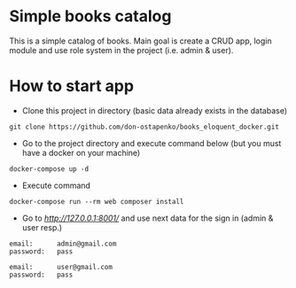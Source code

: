 # Simple books catalog

This is a simple catalog of books. Main goal is create a CRUD app, login module and use role system in the project (i.e. admin & user).

# How to start app

- Clone this project in directory (basic data already exists in the database)
```git exclude
git clone https://github.com/don-ostapenko/books_eloquent_docker.git
```
- Go to the project directory and execute command below (but you must have a docker on your machine)
```docker
docker-compose up -d
```
- Execute command
```docker
docker-compose run --rm web composer install
```
- Go to _http://127.0.0.1:8001/_ and use next data for the sign in (admin & user resp.)
```
email:      admin@gmail.com
password:   pass
```
```
email:      user@gmail.com
password:   pass
```